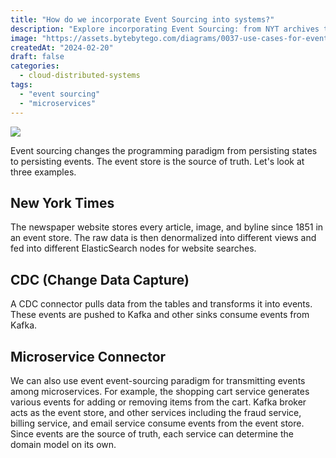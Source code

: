 ```yaml
---
title: "How do we incorporate Event Sourcing into systems?"
description: "Explore incorporating Event Sourcing: from NYT archives to microservices."
image: "https://assets.bytebytego.com/diagrams/0037-use-cases-for-event-sourcing.png"
createdAt: "2024-02-20"
draft: false
categories:
  - cloud-distributed-systems
tags:
  - "event sourcing"
  - "microservices"
---
```


![](https://assets.bytebytego.com/diagrams/0037-use-cases-for-event-sourcing.png)

Event sourcing changes the programming paradigm from persisting states to persisting events. The event store is the source of truth. Let's look at three examples.

## New York Times

The newspaper website stores every article, image, and byline since 1851 in an event store. The raw data is then denormalized into different views and fed into different ElasticSearch nodes for website searches.

## CDC (Change Data Capture)

A CDC connector pulls data from the tables and transforms it into events. These events are pushed to Kafka and other sinks consume events from Kafka.

## Microservice Connector

We can also use event event-sourcing paradigm for transmitting events among microservices. For example, the shopping cart service generates various events for adding or removing items from the cart. Kafka broker acts as the event store, and other services including the fraud service, billing service, and email service consume events from the event store. Since events are the source of truth, each service can determine the domain model on its own.
